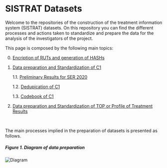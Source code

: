 # SISTRAT Datasets

Welcome to the repositories of the construction of the treatment information system (SISTRAT) datasets. On this repository you can find the different processes and actions taken to standardize and prepare the data for the analysis of the investigators of the project.

This page is composed by the following main topics:

0. [Encription of RUTs and generation of HASHs](Encript.html)

1. [Data preparation and Standardization of C1](Data_prep_C1) 

    1.1. [Preliminary Results for SER 2020](SER_Stata.html)
    
    1.2. [Dedupication of C1](Duplicates)
    
    1.3. [Codebook of C1](codebook)
  
2. [Data preparation and Standardization of TOP or Profile of Treatment Results](Data_prep_TOP)

<br>

The main processes implied in the preparation of datasets is presented as follows.

##### Figure 1. Diagram of data preparation
![Diagram](Figures/RUT_Administración.svg) 